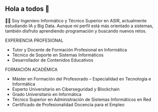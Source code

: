## Hola a todos 👋

👨‍💻 Soy Ingeniero Informático y Técnico Superior en ASIR, actualmente estudiando IA y Big Data. Aunque mi perfil está más orientado a sistemas, también disfruto aprendiendo programación y buscando nuevos retos.

EXPERIENCIA PROFESIONAL
- Tutor y Docente de Formación Profesional en Informática
- Técnico de Soporte en Sistemas Informáticos
- Desarrollador de Contenidos Educativos

FORMACIÓN ACADÉMICA
- Máster en Formación del Profesorado – Especialidad en Tecnología e Informática
- Experto Universitario en Ciberseguridad y Blockchain
- Grado Universitario en Informática
- Técnico Superior en Administración de Sistemas Informáticos en Red
- Certificado de Profesionalidad Docencia para el Empleo
